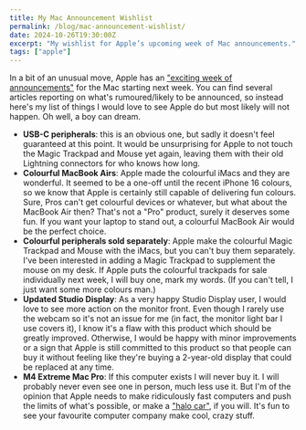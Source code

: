 ```yaml
---
title: My Mac Announcement Wishlist
permalink: /blog/mac-announcement-wishlist/
date: 2024-10-26T19:30:00Z
excerpt: "My wishlist for Apple’s upcoming week of Mac announcements."
tags: ["apple"]
---
```


In a bit of an unusual move, Apple has an ["exciting week of announcements"](https://x.com/gregjoz/status/1849484363165213148?s=46) for the Mac starting next week. You can find several articles reporting on what's rumoured/likely to be announced, so instead here's my list of things I would love to see Apple do but most likely will not happen. Oh well, a boy can dream.

- **USB-C peripherals**: this is an obvious one, but sadly it doesn't feel guaranteed at this point. It would be unsurprising for Apple to not touch the Magic Trackpad and Mouse yet again, leaving them with their old Lightning connectors for who knows how long.
- **Colourful MacBook Airs**: Apple made the colourful iMacs and they are wonderful. It seemed to be a one-off until the recent iPhone 16 colours, so we know that Apple is certainly still capable of delivering fun colours. Sure, Pros can't get colourful devices or whatever, but what about the MacBook Air then? That's not a "Pro" product, surely it deserves some fun. If you want your laptop to stand out, a colourful MacBook Air would be the perfect choice.
- **Colourful peripherals sold separately**: Apple make the colourful Magic Trackpad and Mouse with the iMacs, but you can't buy them separately. I've been interested in adding a Magic Trackpad to supplement the mouse on my desk. If Apple puts the colourful trackpads for sale individually next week, I will buy one, mark my words. (If you can't tell, I just want some more colours man.)
- **Updated Studio Display**: As a very happy Studio Display user, I would love to see more action on the monitor front. Even though I rarely use the webcam so it's not an issue for me (in fact, the monitor light bar I use covers it), I know it's a flaw with this product which should be greatly improved. Otherwise, I would be happy with minor improvements or a sign that Apple is still committed to this product so that people can buy it without feeling like they're buying a 2-year-old display that could be replaced at any time. 
- **M4 Extreme Mac Pro**: If this computer exists I will never buy it. I will probably never even see one in person, much less use it. But I'm of the opinion that Apple needs to make ridiculously fast computers and push the limits of what's possible, or make a ["halo car"](https://hypercritical.co/2013/03/08/the-case-for-a-true-mac-pro-successor), if you will. It's fun to see your favourite computer company make cool, crazy stuff.

